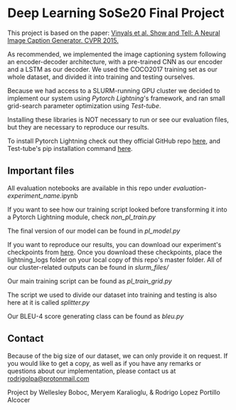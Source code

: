 # Deep Learning SoSe20 Final Project

This project is based on the paper: [Vinyals et al. Show and Tell: A Neural Image Caption Generator. CVPR 2015.](https://www.cv-foundation.org/openaccess/content_cvpr_2015/papers/Vinyals_Show_and_Tell_2015_CVPR_paper.pdf)

As recommended, we implemented the image captioning system following an encoder-decoder architecture, with a pre-trained CNN as our encoder and a LSTM as our decoder. We used the COCO2017 training set as our whole dataset, and divided it into training and testing ourselves. 

Because we had access to a SLURM-running GPU cluster we decided to implement our system using *Pytorch Lightning*'s framework, and ran small grid-search parameter optimization using *Test-tube*. 

Installing these libraries is NOT necessary to run or see our evaluation files, but they are necessary to reproduce our results.

To install Pytorch Lightning check out they official GitHub repo [here](https://github.com/PyTorchLightning/pytorch-lightning), and Test-tube's pip installation command [here](https://pypi.org/project/test-tube/).

## Important files

All evaluation notebooks are available in this repo under *evaluation-experiment_name*.ipynb

If you want to see how our training script looked before transforming it into a Pytorch Lightning module, check *non_pl_train.py*

The final version of our model can be found in *pl_model.py*

If you want to reproduce our results, you can download our experiment's checkpoints from [here](https://drive.google.com/drive/folders/1mB9OuKhlkDSrenjq5uRoKf-BqX9lyeqQ?usp=sharing).
Once you download these checkpoints, place the lightning_logs folder on your local copy of this repo's master folder. All of our cluster-related outputs can be found in *slurm_files/*

Our main training script can be found as *pl_train_grid.py*

The script we used to divide our dataset into training and testing is also here at it is called *splitter.py*

Our BLEU-4 score generating class can be found as *bleu.py*

## Contact

Because of the big size of our dataset, we can only provide it on request. If you would like to get a copy, as well as if you have any remarks or questions about our implementation, please contact us at rodrigolpa@protonmail.com

Project by Wellesley Boboc, Meryem Karalioglu, & Rodrigo Lopez Portillo Alcocer
